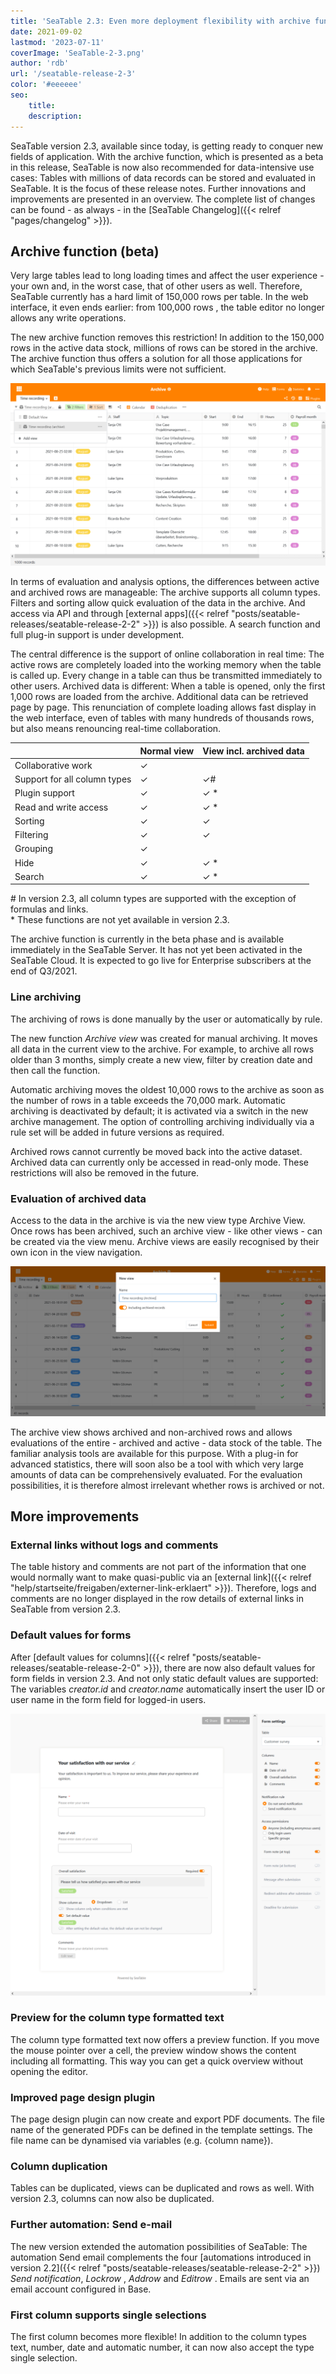 ```yaml
---
title: 'SeaTable 2.3: Even more deployment flexibility with archive function - SeaTable'
date: 2021-09-02
lastmod: '2023-07-11'
coverImage: 'SeaTable-2-3.png'
author: 'rdb'
url: '/seatable-release-2-3'
color: '#eeeeee'
seo:
    title:
    description:
---
```


SeaTable version 2.3, available since today, is getting ready to conquer new fields of application. With the archive function, which is presented as a beta in this release, SeaTable is now also recommended for data-intensive use cases: Tables with millions of data records can be stored and evaluated in SeaTable. It is the focus of these release notes. Further innovations and improvements are presented in an overview. The complete list of changes can be found - as always - in the [SeaTable Changelog]({{< relref "pages/changelog" >}}).

## Archive function (beta)

Very large tables lead to long loading times and affect the user experience - your own and, in the worst case, that of other users as well. Therefore, SeaTable currently has a hard limit of 150,000 rows per table. In the web interface, it even ends earlier: from 100,000 rows , the table editor no longer allows any write operations.

The new archive function removes this restriction! In addition to the 150,000 rows in the active data stock, millions of rows can be stored in the archive. The archive function thus offers a solution for all those applications for which SeaTable's previous limits were not sufficient.

![Archive function](Archive-function-1088x631.png)

In terms of evaluation and analysis options, the differences between active and archived rows are manageable: The archive supports all column types. Filters and sorting allow quick evaluation of the data in the archive. And access via API and through [external apps]({{< relref "posts/seatable-releases/seatable-release-2-2" >}}) is also possible. A search function and full plug-in support is under development.

The central difference is the support of online collaboration in real time: The active rows are completely loaded into the working memory when the table is called up. Every change in a table can thus be transmitted immediately to other users. Archived data is different: When a table is opened, only the first 1,000 rows are loaded from the archive. Additional data can be retrieved page by page. This renunciation of complete loading allows fast display in the web interface, even of tables with many hundreds of thousands rows, but also means renouncing real-time collaboration.

|                              | Normal view | View incl. archived data |
| ---------------------------- | ----------- | ------------------------ |
| Collaborative work           | ✓           |                          |
| Support for all column types | ✓           | ✓#                       |
| Plugin support               | ✓           | ✓ \*                     |
| Read and write access        | ✓           | ✓ \*                     |
| Sorting                      | ✓           | ✓                        |
| Filtering                    | ✓           | ✓                        |
| Grouping                     | ✓           |                          |
| Hide                         | ✓           | ✓ \*                     |
| Search                       | ✓           | ✓ \*                     |

\# In version 2.3, all column types are supported with the exception of formulas and links.  
\* These functions are not yet available in version 2.3.

The archive function is currently in the beta phase and is available immediately in the SeaTable Server. It has not yet been activated in the SeaTable Cloud. It is expected to go live for Enterprise subscribers at the end of Q3/2021.

### Line archiving

The archiving of rows is done manually by the user or automatically by rule.

The new function _Archive view_ was created for manual archiving. It moves all data in the current view to the archive. For example, to archive all rows older than 3 months, simply create a new view, filter by creation date and then call the function.

Automatic archiving moves the oldest 10,000 rows to the archive as soon as the number of rows in a table exceeds the 70,000 mark. Automatic archiving is deactivated by default; it is activated via a switch in the new archive management. The option of controlling archiving individually via a rule set will be added in future versions as required.

Archived rows cannot currently be moved back into the active dataset. Archived data can currently only be accessed in read-only mode. These restrictions will also be removed in the future.

### Evaluation of archived data

Access to the data in the archive is via the new view type Archive View. Once rows has been archived, such an archive view - like other views - can be created via the view menu. Archive views are easily recognised by their own icon in the view navigation.

![Archive view](Archive-view-creation-1088x518.png)

The archive view shows archived and non-archived rows and allows evaluations of the entire - archived and active - data stock of the table. The familiar analysis tools are available for this purpose. With a plug-in for advanced statistics, there will soon also be a tool with which very large amounts of data can be comprehensively evaluated. For the evaluation possibilities, it is therefore almost irrelevant whether rows is archived or not.

## More improvements

### External links without logs and comments

The table history and comments are not part of the information that one would normally want to make quasi-public via an [external link]({{< relref "help/startseite/freigaben/externer-link-erklaert" >}}). Therefore, logs and comments are no longer displayed in the row details of external links in SeaTable from version 2.3.

### Default values for forms

After [default values for columns]({{< relref "posts/seatable-releases/seatable-release-2-0" >}}), there are now also default values for form fields in version 2.3. And not only static default values are supported: The variables _creator.id_ and _creator.name_ automatically insert the user ID or user name in the form field for logged-in users.

![Default values in forms](Default-values-forms-1088x974.png)

### Preview for the column type formatted text

The column type formatted text now offers a preview function. If you move the mouse pointer over a cell, the preview window shows the content including all formatting. This way you can get a quick overview without opening the editor.

### Improved page design plugin

The page design plugin can now create and export PDF documents. The file name of the generated PDFs can be defined in the template settings. The file name can be dynamised via variables (e.g. {column name}).

### Column duplication

Tables can be duplicated, views can be duplicated and rows as well. With version 2.3, columns can now also be duplicated.

### Further automation: Send e-mail

The new version extended the automation possibilities of SeaTable: The automation Send email complements the four [automations introduced in version 2.2]({{< relref "posts/seatable-releases/seatable-release-2-2" >}}) _Send notification_, _Lockrow_ , _Addrow_ and _Editrow_ . Emails are sent via an email account configured in Base.

### First column supports single selections

The first column becomes more flexible! In addition to the column types text, number, date and automatic number, it can now also accept the type single selection.
